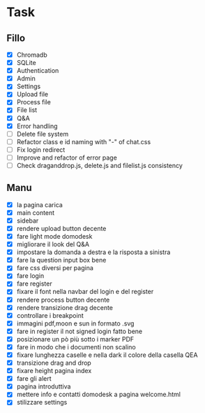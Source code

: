 # Task

## Fillo

- [x] Chromadb
- [x] SQLite
- [x] Authentication
- [x] Admin
- [x] Settings
- [x] Upload file
- [x] Process file
- [x] File list
- [x] Q&A
- [x] Error handling
- [ ] Delete file system
- [ ] Refactor class e id naming with "-" of chat.css
- [ ] Fix login redirect
- [ ] Improve and refactor of error page
- [ ] Check draganddrop.js, delete.js and filelist.js consistency

## Manu

- [x] la pagina carica
- [x] main content
- [x] sidebar
- [x] rendere upload button decente
- [x] fare light mode domodesk
- [x] migliorare il look del Q&A
- [x] impostare la domanda a destra e la risposta a sinistra
- [x] fare la question input box bene
- [x] fare css diversi per pagina
- [x] fare login
- [x] fare register
- [x] fixare il font nella navbar del login e del register
- [x] rendere process button decente
- [x] rendere transizione drag decente
- [x] controllare i breakpoint
- [x] immagini pdf,moon e sun in formato .svg
- [x] fare in register il not signed login fatto bene
- [x] posizionare un pò più sotto i marker PDF
- [x] fare in modo che i documenti non scalino
- [x] fixare lunghezza caselle e nella dark il colore della casella QEA
- [x] transizione drag and drop
- [x] fixare height pagina index
- [x] fare gli alert
- [x] pagina introduttiva
- [x] mettere info e contatti domodesk a pagina welcome.html
- [x] stilizzare settings
